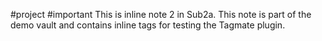 #project #important
This is inline note 2 in Sub2a. This note is part of the demo vault and contains inline tags for testing the Tagmate plugin.
